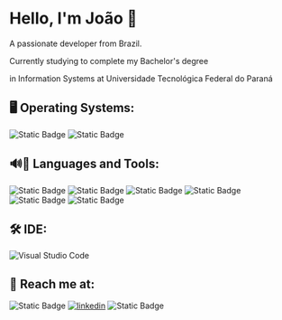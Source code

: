 # Hello, I'm João 👋
A passionate developer from Brazil.

Currently studying to complete my Bachelor's degree 

in Information Systems at Universidade Tecnológica Federal do Paraná


## 🖥️ Operating Systems:

![Static Badge](https://img.shields.io/badge/WINDOWS-blue?style=for-the-badge) ![Static Badge](https://img.shields.io/badge/MacOS-white?style=for-the-badge&logo=Apple&labelColor=black)

## 🔊🔨 Languages and Tools:

![Static Badge](https://img.shields.io/badge/-blue?style=for-the-badge&logo=c&labelColor=blue) ![Static Badge](https://img.shields.io/badge/JAVA-orange?style=for-the-badge) ![Static Badge](https://img.shields.io/badge/typescript-blue?style=for-the-badge&logo=typescript&labelColor=white) ![Static Badge](https://img.shields.io/badge/git-orange?style=for-the-badge&logo=git&labelColor=white) ![Static Badge](https://img.shields.io/badge/tailwindcss-blue?style=for-the-badge&logo=tailwindcss&labelColor=white) ![Static Badge](https://img.shields.io/badge/react-blue?style=for-the-badge&logo=createreactapp&labelColor=white)

## 🛠️ IDE:

![Visual Studio Code](https://img.shields.io/badge/Visual%20Studio%20Code-0078d7.svg?style=for-the-badge&logo=visual-studio-code&logoColor=white)

## 📱 Reach me at:

![Static Badge](https://img.shields.io/badge/INSTAGRAM-white?style=for-the-badge&logo=instagram&labelColor=white) [![linkedin](https://img.shields.io/badge/linkedin-0A66C2?style=for-the-badge&logo=linkedin&logoColor=white)](https://www.linkedin.com/in/jo%C3%A3o-henrique-painim-118ba82a7/) ![Static Badge](https://img.shields.io/badge/gmail%3A%20jhpainim%40gmail.com-red?style=for-the-badge&logo=gmail&labelColor=white)

